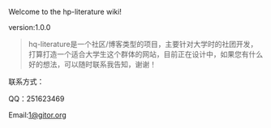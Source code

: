 Welcome to the hp-literature wiki!

version:1.0.0

> hq-literature是一个社区/博客类型的项目，主要针对大学时的社团开发，打算打造一个适合大学生这个群体的网站，目前正在设计中，如果您有什么好的想法，可以随时联系我告知，谢谢！

联系方式：

QQ：251623469

Email:1@gitor.org